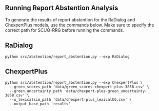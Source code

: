## Running Report Abstention Analysis

To generate the results of report abstention for the RaDialog and ChexpertPlus models, use the commands below. Make sure to specify the correct path for SCUQ-RRG before running the commands.

## RaDialog
```shell
python src/abstention/report_abstention.py --exp RaDialog
```
## ChexpertPlus
```shell
python src/abstention/report_abstention.py --exp ChexpertPlus \
  --green_scores_path 'data/green_scores-chexpert-plus-3858.csv' \
  --green_uncertainty_path 'data/chexpert-plus-green_uncertainty-3858.csv' \
  --u_lexicalsim_path 'data/chexpert-plus_lexicalUQ.csv' \
  --output_base_path 'results'
```